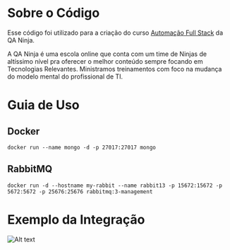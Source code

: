 
# Sobre o Código

Esse código foi utilizado para a criação do curso [Automação Full Stack](http://qaninja.io/) da QA Ninja.

A QA Ninja é uma escola online que conta com um time de Ninjas de altíssimo nível pra oferecer o melhor conteúdo sempre focando em Tecnologias Relevantes. Ministramos treinamentos com foco na mudança do modelo mental do profissional de TI. 

# Guia de Uso

## Docker

`
docker run --name mongo -d -p 27017:27017 mongo
`

## RabbitMQ

`
docker run -d --hostname my-rabbit --name rabbit13 -p 15672:15672 -p 5672:5672 -p 25676:25676 rabbitmq:3-management
`

# Exemplo da Integração

![Alt text](relative/path/to/img.jpg?raw=true "Exemplo")